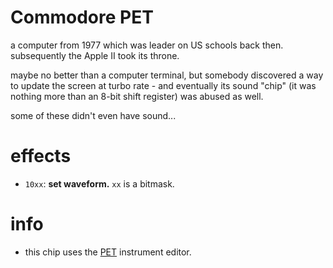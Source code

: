 # Commodore PET

a computer from 1977 which was leader on US schools back then. subsequently the Apple II took its throne.

maybe no better than a computer terminal, but somebody discovered a way to update the screen at turbo rate - and eventually its sound "chip" (it was nothing more than an 8-bit shift register) was abused as well.

some of these didn't even have sound...

# effects

- `10xx`: **set waveform.** `xx` is a bitmask.

# info

- this chip uses the [PET](../4-instrument/pet.md) instrument editor.